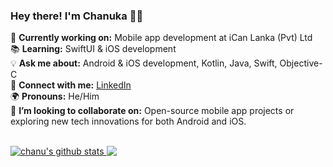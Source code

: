 ### **Hey there! I'm Chanuka 👨‍💻**  

🚀 **Currently working on:** Mobile app development at iCan Lanka (Pvt) Ltd  
📚 **Learning:** SwiftUI & iOS development  
💡 **Ask me about:** Android & iOS development, Kotlin, Java, Swift, Objective-C  
🔗 **Connect with me:** [LinkedIn](https://www.linkedin.com/in/chanuka-mullevidana/)  
🌍 **Pronouns:** He/Him   
🤝 **I’m looking to collaborate on:** Open-source mobile app projects or exploring new tech innovations for both Android and iOS.  

<br/>
<a href="https://github.com/chanukamullevidana">
 <img align="" src="https://github-readme-stats.vercel.app/api?username=chanukamullevidana&show_icons=true&theme=light&line_height=27" alt="chanu's github stats"/>
</a>
<a href="https://github.com/chanukamullevidana">
  <img align="top" src="https://github-readme-stats.vercel.app/api/top-langs/?username=chanukamullevidana&theme=light&hide_langs_below=1" />
</a>



